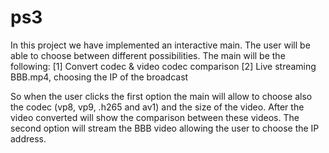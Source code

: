 # ps3

In this project we have implemented an interactive main. The user will be able to choose between different possibilities. The main will be the following:
[1] Convert codec & video codec comparison
[2] Live streaming BBB.mp4, choosing the IP of the broadcast 

So when the user clicks the first option the main will allow to choose also the codec (vp8, vp9, .h265 and av1) and the size of the video. After the video converted will show the comparison between these videos.
The second option will stream the BBB video allowing the user to choose the IP address.
